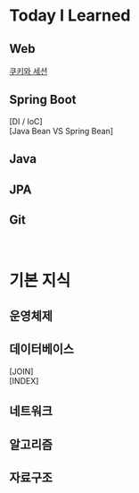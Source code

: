 # Today I Learned
## Web 
[쿠키와 세션](https://github.com/hwang11/TIL/blob/master/WEB/%EC%BF%A0%ED%82%A4%EC%99%80%EC%84%B8%EC%85%98.md) 

## Spring Boot 
[DI / IoC]  
[Java Bean VS Spring Bean]

## Java 
## JPA  
## Git
<br>

# 기본 지식
## 운영체제
## 데이터베이스
[JOIN]  
[INDEX]
## 네트워크
## 알고리즘
## 자료구조 

